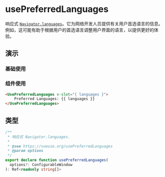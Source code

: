 # usePreferredLanguages

响应式 [`Navigator.languages`](https://developer.mozilla.org/en-US/docs/Web/API/Navigator/languages)。它为网络开发人员提供有关用户首选语言的信息。例如，这可能有助于根据用户的首选语言调整用户界面的语言，以提供更好的体验。



## 演示

### 基础使用

<demo src="./demo.vue" title="usePreferredLanguages" desc="响应式浏览器语言"></demo>

### 组件使用

```html
<UsePreferredLanguages v-slot="{ languages }">
    Preferred Languages: {{ languages }}
</UsePreferredLanguages>
```

## 类型

```ts
/**
 * 响应式 Navigator.languages.
 *
 * @see https://vueuse.org/usePreferredLanguages
 * @param options
 */
export declare function usePreferredLanguages(
  options?: ConfigurableWindow
): Ref<readonly string[]>
```
